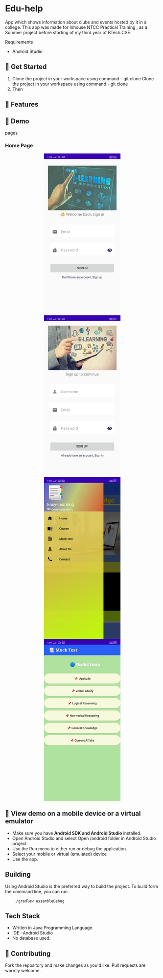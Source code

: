 # Edu-help
App which shows information about clubs and events hosted by it in a college.
This app was made for Inhouse NTCC Practical Training , as a Summer project before starting of my third year of BTech CSE.

Requirements

- Android Studio

## 📌 Get Started

1. Clone the project in your workspace using command - git clone
   Clone the project in your workspace using command - git clone
2. Then

## 📌 Features

## 📌 Demo

pages

### Home Page

<div style="display: flex; margin: 1rem; justify-content: space-around; flex-wrap: wrap">
 <img src="app/src/main/res/drawable/image_1.jpeg"  width="250">
 <img src="app/src/main/res/drawable/image_2.jpeg"  width="250">
 <!-- <img src="app/src/main/res/drawable/image_3.jpeg"  width="250"> -->
 <img src="app/src/main/res/drawable/image_5.jpeg"  width="250">
 <img src="app/src/main/res/drawable/image_6.jpeg"  width="250">
 <!-- <img src="app/src/main/res/drawable/image_7.jpeg"  width="250"> -->
</div>

## 📌 View demo on a mobile device or a virtual emulator

- Make sure you have **Android SDK and Android Studio** installed.
- Open Android Studio and select Open /android folder in Android Studio project.
- Use the Run menu to either run or debug the application.
- Select your mobile or virtual (emulated) device
- Use the app.

## Building

Using Android Studio is the preferred way to build the project. To build form the command line, you can run

```
    ./gradlew assembleDebug
```

## Tech Stack
- Written in Java Programming Language.
- IDE : Android Studio
- No database used.

## 📌 Contributing

Fork the repository and make changes as you'd like. Pull requests are warmly welcome.
